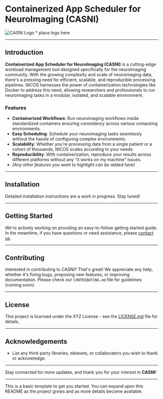 # Containerized App Scheduler for NeuroImaging (CASNI)

![CASNI Logo](path_to_logo.png) * place logo here


---
## Introduction

**Containerized App Scheduler for NeuroImaging (CASNI)** is a cutting-edge workload management tool designed specifically for the neuroimaging community. With the growing complexity and scale of neuroimaging data, there's a pressing need for efficient, scalable, and reproducible processing pipelines. NICOS harnesses the power of containerization technologies like Docker to address this need, allowing researchers and professionals to run neuroimaging tasks in a modular, isolated, and scalable environment.

### Features

- **Containerized Workflows**: Run neuroimaging workflows inside standardized containers ensuring consistency across various computing environments.
- **Easy Scheduling**: Schedule your neuroimaging tasks seamlessly without the hassle of configuring complex environments.
- **Scalability**: Whether you're processing data from a single patient or a cohort of thousands, NICOS scales according to your needs.
- **Reproducibility**: With containerization, reproduce your results across different platforms without any "it works on my machine" issues.
- *(Any other features you want to highlight can be added here)*

---

## Installation 

Detailed installation instructions are a work in progress. Stay tuned!

---

## Getting Started

We're actively working on providing an easy-to-follow getting started guide. In the meantime, if you have questions or need assistance, please [contact us](mailto:shlee@unc.edu).

---

## Contributing

Interested in contributing to CASNI? That's great! We appreciate any help, whether it's fixing bugs, proposing new features, or improving documentation. Please check our `CONTRIBUTING.md` file for guidelines (coming soon).

---

## License

This project is licensed under the XYZ License - see the [LICENSE.md](LICENSE.md) file for details.

---

## Acknowledgements

- List any third-party libraries, datasets, or collaborators you wish to thank or acknowledge.

---

Stay connected for more updates, and thank you for your interest in **CASNI**!

---

This is a basic template to get you started. You can expand upon this README as the project grows and as more details become available.
